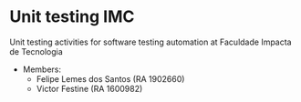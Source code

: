 # Unit testing IMC
Unit testing activities for software testing automation at Faculdade Impacta de Tecnologia

- Members:
    - Felipe Lemes dos Santos (RA 1902660)
    - Victor Festine (RA 1600982)
